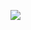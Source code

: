 [![](https://images.microbadger.com/badges/image/rubasace/radarr-folder-organizer.svg)](https://microbadger.com/images/rubasace/radarr-folder-organizer "Get your own image badge on microbadger.com")
